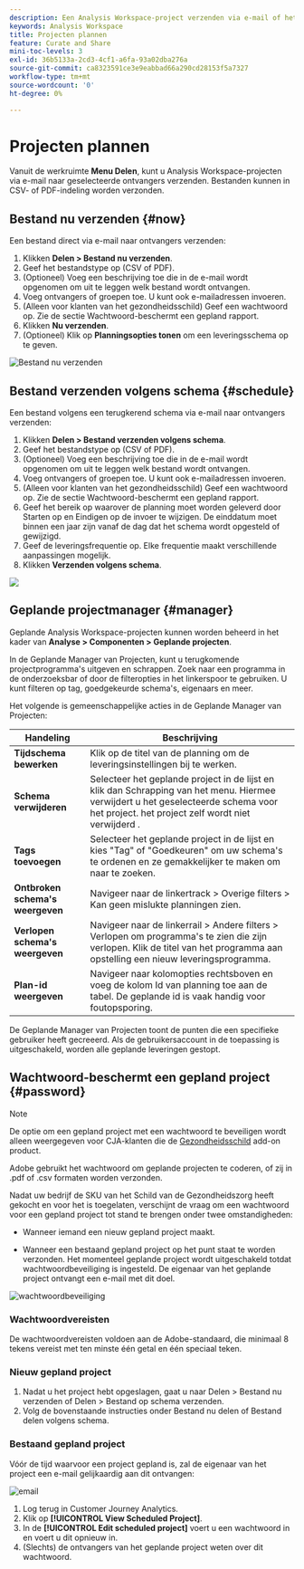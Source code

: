 ```yaml
---
description: Een Analysis Workspace-project verzenden via e-mail of het plannen voor levering.
keywords: Analysis Workspace
title: Projecten plannen
feature: Curate and Share
mini-toc-levels: 3
exl-id: 36b5133a-2cd3-4cf1-a6fa-93a02dba276a
source-git-commit: ca8323591ce3e9eabbad66a290cd28153f5a7327
workflow-type: tm+mt
source-wordcount: '0'
ht-degree: 0%

---
```


# Projecten plannen

Vanuit de werkruimte **Menu Delen**, kunt u Analysis Workspace-projecten via e-mail naar geselecteerde ontvangers verzenden. Bestanden kunnen in CSV- of PDF-indeling worden verzonden.

## Bestand nu verzenden {#now}

Een bestand direct via e-mail naar ontvangers verzenden:

1. Klikken **Delen > Bestand nu verzenden**.
1. Geef het bestandstype op (CSV of PDF).
1. (Optioneel) Voeg een beschrijving toe die in de e-mail wordt opgenomen om uit te leggen welk bestand wordt ontvangen.
1. Voeg ontvangers of groepen toe. U kunt ook e-mailadressen invoeren.
1. (Alleen voor klanten van het gezondheidsschild) Geef een wachtwoord op. Zie de sectie Wachtwoord-beschermt een gepland rapport.
1. Klikken **Nu verzenden**.
1. (Optioneel) Klik op **Planningsopties tonen** om een leveringsschema op te geven.

![Bestand nu verzenden](assets/send-file-no-scheduling-options.JPG)

## Bestand verzenden volgens schema {#schedule}

Een bestand volgens een terugkerend schema via e-mail naar ontvangers verzenden:

1. Klikken **Delen > Bestand verzenden volgens schema**.
1. Geef het bestandstype op (CSV of PDF).
1. (Optioneel) Voeg een beschrijving toe die in de e-mail wordt opgenomen om uit te leggen welk bestand wordt ontvangen.
1. Voeg ontvangers of groepen toe. U kunt ook e-mailadressen invoeren.
1. (Alleen voor klanten van het gezondheidsschild) Geef een wachtwoord op. Zie de sectie Wachtwoord-beschermt een gepland rapport.
1. Geef het bereik op waarover de planning moet worden geleverd door Starten op en Eindigen op de invoer te wijzigen. De einddatum moet binnen een jaar zijn vanaf de dag dat het schema wordt opgesteld of gewijzigd.
1. Geef de leveringsfrequentie op. Elke frequentie maakt verschillende aanpassingen mogelijk.
1. Klikken **Verzenden volgens schema**.

![](assets/send-file.JPG)

## Geplande projectmanager {#manager}

Geplande Analysis Workspace-projecten kunnen worden beheerd in het kader van **Analyse > Componenten > Geplande projecten**.

In de Geplande Manager van Projecten, kunt u terugkomende projectprogramma&#39;s uitgeven en schrappen. Zoek naar een programma in de onderzoeksbar of door de filteropties in het linkerspoor te gebruiken. U kunt filteren op tag, goedgekeurde schema&#39;s, eigenaars en meer.

Het volgende is gemeenschappelijke acties in de Geplande Manager van Projecten:

| Handeling | Beschrijving |
|---|---|
| **Tijdschema bewerken** | Klik op de titel van de planning om de leveringsinstellingen bij te werken. |
| **Schema verwijderen** | Selecteer het geplande project in de lijst en klik dan Schrapping van het menu. Hiermee verwijdert u het geselecteerde schema voor het project. het project zelf wordt niet verwijderd . |
| **Tags toevoegen** | Selecteer het geplande project in de lijst en kies &quot;Tag&quot; of &quot;Goedkeuren&quot; om uw schema&#39;s te ordenen en ze gemakkelijker te maken om naar te zoeken. |
| **Ontbroken schema&#39;s weergeven** | Navigeer naar de linkertrack > Overige filters > Kan geen mislukte planningen zien. |
| **Verlopen schema&#39;s weergeven** | Navigeer naar de linkerrail > Andere filters > Verlopen om programma&#39;s te zien die zijn verlopen. Klik de titel van het programma aan opstelling een nieuw leveringsprogramma. |
| **Plan-id weergeven** | Navigeer naar kolomopties rechtsboven en voeg de kolom Id van planning toe aan de tabel. De geplande id is vaak handig voor foutopsporing. |

De Geplande Manager van Projecten toont de punten die een specifieke gebruiker heeft gecreeerd. Als de gebruikersaccount in de toepassing is uitgeschakeld, worden alle geplande leveringen gestopt.

## Wachtwoord-beschermt een gepland project {#password}

>[!NOTE]
>
>De optie om een gepland project met een wachtwoord te beveiligen wordt alleen weergegeven voor CJA-klanten die de [Gezondheidsschild](https://experienceleague.adobe.com/docs/blueprints-learn/architecture/vertical-blueprints/healthcare-vertical.html%3Flang%3Den) add-on product.

Adobe gebruikt het wachtwoord om geplande projecten te coderen, of zij in .pdf of .csv formaten worden verzonden.

Nadat uw bedrijf de SKU van het Schild van de Gezondheidszorg heeft gekocht en voor het is toegelaten, verschijnt de vraag om een wachtwoord voor een gepland project tot stand te brengen onder twee omstandigheden:

* Wanneer iemand een nieuw gepland project maakt.

* Wanneer een bestaand gepland project op het punt staat te worden verzonden. Het momenteel geplande project wordt uitgeschakeld totdat wachtwoordbeveiliging is ingesteld. De eigenaar van het geplande project ontvangt een e-mail met dit doel.

![wachtwoordbeveiliging](assets/password.png)

### Wachtwoordvereisten

De wachtwoordvereisten voldoen aan de Adobe-standaard, die minimaal 8 tekens vereist met ten minste één getal en één speciaal teken.

### Nieuw gepland project

1. Nadat u het project hebt opgeslagen, gaat u naar Delen > Bestand nu verzenden of Delen > Bestand op schema verzenden.
1. Volg de bovenstaande instructies onder Bestand nu delen of Bestand delen volgens schema.

### Bestaand gepland project

Vóór de tijd waarvoor een project gepland is, zal de eigenaar van het project een e-mail gelijkaardig aan dit ontvangen:

![email](assets/email-password.png)

1. Log terug in Customer Journey Analytics.
1. Klik op **[!UICONTROL View Scheduled Project]**.
1. In de **[!UICONTROL Edit scheduled project]** voert u een wachtwoord in en voert u dit opnieuw in.
1. (Slechts) de ontvangers van het geplande project weten over dit wachtwoord.


